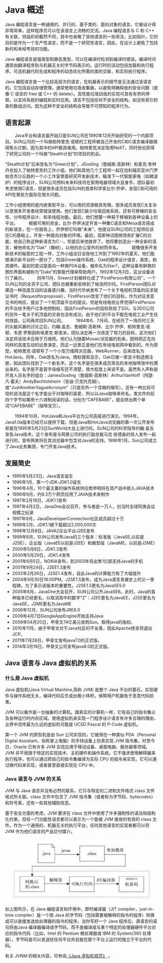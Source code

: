 # Java 概述

Java 编程语言是一种通用的、并行的、基于类的、面向对象的语言。它被设计得非常简单，这样程序员可以在该语言上流畅的交流。Java 编程语言与 C 和 C++ 有关联，但组织却截然不同，其中也省略了其他语言的一些用法，比如指针。它的目的是作为一个生产性语言，而不是一个研究性语言，因此，在设计上避免了包括新的和未经考验的功能。

Java 编程语言是强类型和静态类型，可以在编译时检测到编译时错误。编译时间通常由翻译程序到与机器无关的字节码表示的。运行时的活动包括加载和执行程序，可选机器代码生成和程序的动态优化所需的类的交联，和实际执行程序。

Java 编程语言是一个比较高层次的语言，在机器表示的细节是无法通过该语言的。它包括自动存储管理，通常使用垃圾收集器，以避免明确释放的安全问题（就像 C 语言的 free  或 C++ 的 delete）。高性能垃圾回收的实现可具有有界的停顿，以支持系统的编程和实时应用。语言不包括任何不安全的结构，如没有索引检查的数组访问，因为这种不安全的结构会导致不可预知的程序行为。

## 语言起源
　　
Java平台和语言最开始只是SUN公司在1990年12月开始研究的一个内部项目。SUN公司的一个叫做帕特里克·诺顿的工程师被自己开发的C和C语言编译器搞得焦头烂额，因为其中的API极其难用。帕特里克决定改用NeXT，同时他也获得了研究公司的一个叫做“Stealth计划”的项目的机会。

“Stealth计划”后来改名为“Green计划”，JGosling（詹姆斯·高斯林）和麦克·舍林丹也加入了帕特里克的工作小组。他们和其他几个工程师一起在加利福尼亚州门罗帕克市沙丘路的一个小工作室里面研究开发新技术，瞄准下一代智能家电（如微波炉）的程序设计，SUN公司预料未来科技将在家用电器领域大显身手。团队最初考虑使用C语言，但是很多成员包括SUN的首席科学家比尔·乔伊，发现C和可用的API在某些方面存在很大问题。

工作小组使用的是内嵌类型平台，可以用的资源极其有限。很多成员发现C太复杂以至很多开发者经常错误使用。他们发现C缺少垃圾回收系统，还有可移植的安全性、分布程序设计、和多线程功能。最后，他们想要一种易于移植到各种设备上的平台。
　　
根据可用的资金，比尔·乔伊决定开发一种集C语言和Mesa语言搭成的新语言，在一份报告上，乔伊把它叫做“未来”，他提议SUN公司的工程师应该在C的基础上，开发一种面向对象的环境。最初，高斯林试图修改和扩展C的功能，他自己称这种新语言为C--，但是后来他放弃了。他将要创造出一种全新的语言，被他命名为“Oak”（橡树），以他的办公室外的树而命名。
　　
就像很多开发新技术的秘密的工程一样，工作小组没日没夜地工作到了1992年的夏天，他们能够演示新平台的一部分了，包括Green操作系统，Oak的程序设计语言，类库，和其硬件。最初的尝试是面向一种类PDA设备，被命名为Star7，这种设备有鲜艳的图形界面和被称为“Duke”的智能代理来帮助用户。1992年12月3日，这台设备进行了展示。
　　
同年11月，Green计划被转化成了“FirstPerson有限公司”，一个SUN公司的全资子公司，团队也被重新安排到了帕洛阿尔托。FirstPerson团队对建造一种高度互动的设备感兴趣，当时代华纳发布了一个关于电视机顶盒的征求提议书时（Requestforproposal），FirstPerson改变了他们的目标，作为对征求意见书的响应，提出了一个机顶盒平台的提议。但是有线电视业界觉得FirstPerson的平台给予用户过多地控制权，因此FirstPerson的投标败给了SGI。与3DO公司的另外一笔关于机顶盒的交易也没有成功，由于他们的平台不能在电视工业产生任何效益，公司再并回SUN公司。
　　
1994年6、7月间，在经历了一场历时三天的头脑风暴的讨论之后，约翰·盖吉、詹姆斯·高斯林、比尔·乔伊、帕特里克·诺顿、韦恩·罗斯因和埃里克·斯库米，团队决定再一次改变了努力的目标，这次他们决定将该技术应用于万维网。他们认为随着Mosaic浏览器的到来，因特网正在向同样的高度互动的远景演变，而这一远景正是他们在有线电视网中看到的。作为原型，帕特里克·诺顿写了一个小型万维网浏览器，WebRunner，后来改名为HotJava。同年，Oak改名为Java。商标搜索显示，Oak已被一家显卡制造商注册，因此团队找到了一个新名字。这个名字是在很多成员常去的本地咖啡馆中杜撰出来的。名字是不是首字母缩写还不清楚，很大程度上来说不是。虽然有人声称是开发人员名字的组合：JamesGosling（詹姆斯·高斯林）ArthurVanHoff（阿瑟·凡·霍夫）AndyBechtolsheim（安迪·贝克托克姆），或“JustAnotherVagueAcronym”（只是另外一个含糊的缩写）。还有一种比较可信的说法是这个名字是出于对咖啡的喜爱，所以以Java咖啡来命名。类文件的前四个字节如果用十六进制阅读的话，分别为“CAFEBABE”，就会拼出两个单词“CAFEBABE”（咖啡宝贝）。

　　
1994年10月，HotJava和Java平台为公司高层进行演示。1994年，Java1.0a版本已经可以提供下载，但是Java和HotJava浏览器的第一次公开发布却是在1995年5月23日SunWorld大会上进行的。SUN公司的科学指导约翰·盖吉宣告Java技术。这个发布是与网景公司的执行副总裁马克·安德森的惊人发布一起进行的，宣布网景将在其浏览器中包含对Java的支持。1996年1月，Sun公司成立了Java业务集团，专门开发Java技术。

## 发展简史

* 1995年5月23日，Java语言诞生
* 1996年1月，第一个JDK-JDK1.0诞生
* 1996年4月，10个最主要的操作系统供应商申明将在其产品中嵌入JAVA技术
* 1996年9月，约8.3万个网页应用了JAVA技术来制作
* 1997年2月18日，JDK1.1发布
* 1997年4月2日，JavaOne会议召开，参与者逾一万人，创当时全球同类会议规模之纪录
* 1997年9月，JavaDeveloperConnection社区成员超过十万
* 1998年2月，JDK1.1被下载超过2,000,000次
* 1998年12月8日，JAVA2企业平台J2EE发布
* 1999年6月，SUN公司发布Java的三个版本：标准版（JavaSE,以前是J2SE）、企业版（JavaEE以前是J2EE）和微型版（JavaME，以前是J2ME）
* 2000年5月8日，JDK1.3发布
* 2000年5月29日，JDK1.4发布
* 2001年6月5日，NOKIA宣布，到2003年将出售1亿部支持Java的手机
* 2001年9月24日，J2EE1.3发布
* 2002年2月26日，J2SE1.4发布，自此Java的计算能力有了大幅提升
* 2004年9月30日18:00PM，J2SE1.5发布，成为Java语言发展史上的又一里程碑。为了表示该版本的重要性，J2SE1.5更名为JavaSE5.0
* 2005年6月，JavaOne大会召开，SUN公司公开JavaSE6。此时，Java的各种版本已经更名，以取消其中的数字“2”：J2EE更名为JavaEE，J2SE更名为JavaSE，J2ME更名为JavaME
* 2006年12月，SUN公司发布JRE6.0
* 2009年4月7日GoogleAppEngine开始支持Java
* 2009年04月20日，甲骨文74亿美元收购Sun。取得java的版权。
* 2010年11月，由于甲骨文对于Java社区的不友善，因此Apache扬言将退出JCP。
* 2011年7月28日，甲骨文发布java7.0的正式版。
* 2014年3月19日，甲骨文公司发布java8.0的正式版。

## Java 语言与 Java 虚拟机的关系

### 什么是 Java 虚拟机

Java 虚拟机(Java Virtual Machine,简称 JVM) 是整个 Java 平台的基石，实现硬件与操作系统无关，编译代码后生成出极小体积，保障用户机器免于恶意代码损害。

JVM 可以看作是一台抽象的计算机。跟真实的计算机一样，它有自己的指令集以及各种运行时内存区域。使用虚拟机来实现一门程序设计语言有许多合理的理由，业界中流传最为久远的虚拟机可能是 UCSD Pascal 的 P-Code 虚拟机。

第一个 JVM 的原型机是由 Sun 公司实现的，它被用在一种类似 PDA（Personal Digital Assistant，俗称掌上电脑）的手持设备上仿真实现 JVM 指令集。时至今日，Oracle 已有许多 JVM 实现应用于移动设备、桌面电脑、服务器等领域。JVM 并不局限于特定的实现技术、主机硬件和操作系统。它不强求使用解释器来执行程序，也可以通过把自己的指令集编译为实际 CPU 的指令来实现，它可以通过微代码来实现，或者甚至直接实现在 CPU 中。

### Java 语言与 JVM 的关系

JVM 与 Java 语言并没有必然的联系，它只与特定的二进制文件格式 class 文件格式所关联。class 文件中包含了 JVM 指令集（或者称为字节码、bytecodes）和符号表，还有一些其他辅助信息。

基于安全方面的考虑，JVM 要求在 class 文件中使用了许多强制性的语法和结构化约束，但任一门功能性语言都可以表示为一个能被 JVM 接收的有效的 class 文件。作为一个通用的、机器无关的执行平台，任何其他语言的实现者都可以将 JVM 作为他们语言的产品交付媒介。

![](../images/overview/jvm.jpg)

如上图所示，在 Java 编程语言和环境中，即时编译器（JIT compiler，just-in-time compiler）是一个把 Java 的字节码（包括需要被解释的指令的程序）转换成可以直接发送给处理器的指令的程序。当你写好一个 Java 程序后，源语言的语句将由Java 编译器编译成字节码，而不是编译成与某个特定的处理器硬件平台对应的指令代码（比如，Intel 的 Pentium 微处理器或 IBM 的 System/390 处理器）。字节码是可以发送给任何平台并且能在那个平台上运行的独立于平台的代码。

有关 JVNM 的相关内容，可参阅[《Java 虚拟机规范》](https://github.com/waylau/java-virtual-machine-specification) 。